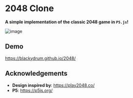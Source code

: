 # 2048 Clone

**A simple implementation of the classic 2048 game in `P5.js`!**

![image](https://github.com/BlackyDrum/2048/assets/111639941/45f2f6fc-fadd-488c-a77d-9ca34e0e1ae0)

## Demo
https://blackydrum.github.io/2048/

## Acknowledgements
- **Design inspired by**: https://play2048.co/
- **P5**: https://p5js.org/
